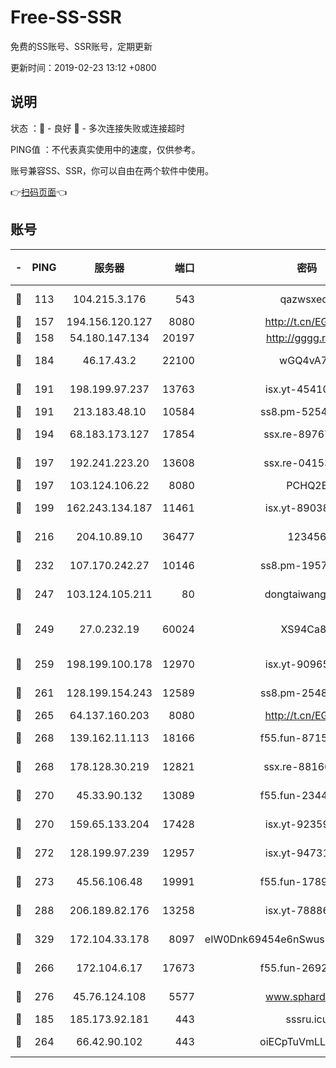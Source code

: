 # Free-SS-SSR

免费的SS账号、SSR账号，定期更新

更新时间：2019-02-23 13:12 +0800

## 说明

状态     ：🙂 - 良好 🙁 - 多次连接失败或连接超时

PING值   ：不代表真实使用中的速度，仅供参考。

账号兼容SS、SSR，你可以自由在两个软件中使用。

👉[扫码页面](https://liesauer.github.io/free-ss-ssr.github.io/)👈

## 账号

|-|PING|服务器|端口|密码|加密方式|区域|
|:----:|:----:|:-----:|-----:|:----:|:----:|:----:|
|🙂|113|104.215.3.176|543|qazwsxedc|aes-256-gcm|JP|
|🙂|157|194.156.120.127|8080|http://t.cn/EGJIyrl|rc4-md5|RU|
|🙂|158|54.180.147.134|20197|http://gggg.rocks|chacha20|KR|
|🙂|184|46.17.43.2|22100|wGQ4vA7D|aes-256-gcm|RU|
|🙂|191|198.199.97.237|13763|isx.yt-45410727|aes-256-cfb|US|
|🙂|191|213.183.48.10|10584|ss8.pm-52546050|rc4-md5|RU|
|🙂|194|68.183.173.127|17854|ssx.re-89767953|aes-256-cfb|US|
|🙂|197|192.241.223.20|13608|ssx.re-04153947|aes-256-cfb|US|
|🙂|197|103.124.106.22|8080|PCHQ2E|rc4-md5|US|
|🙂|199|162.243.134.187|11461|isx.yt-89038787|aes-256-cfb|US|
|🙂|216|204.10.89.10|36477|123456|aes-256-cfb|US|
|🙂|232|107.170.242.27|10146|ss8.pm-19577834|aes-256-cfb|US|
|🙂|247|103.124.105.211|80|dongtaiwang.com|aes-256-cfb|US|
|🙂|249|27.0.232.19|60024|XS94Ca8K|xchacha20-ietf-poly1305|HK|
|🙂|259|198.199.100.178|12970|isx.yt-90965243|aes-256-cfb|US|
|🙂|261|128.199.154.243|12589|ss8.pm-25483788|aes-256-cfb|SG|
|🙂|265|64.137.160.203|8080|http://t.cn/EGJIyrl|rc4-md5|CA|
|🙂|268|139.162.11.113|18166|f55.fun-87155784|aes-256-cfb|SG|
|🙂|268|178.128.30.219|12821|ssx.re-88166677|aes-256-cfb|SG|
|🙂|270|45.33.90.132|13089|f55.fun-23448160|aes-256-cfb|US|
|🙂|270|159.65.133.204|17428|isx.yt-92359106|aes-256-cfb|SG|
|🙂|272|128.199.97.239|12957|isx.yt-94731774|aes-256-cfb|SG|
|🙂|273|45.56.106.48|19991|f55.fun-17890118|aes-256-cfb|US|
|🙂|288|206.189.82.176|13258|isx.yt-78886970|aes-256-cfb|SG|
|🙂|329|172.104.33.178|8097|eIW0Dnk69454e6nSwuspv9DmS201tQ0D|aes-256-cfb|SG|
|🙂|266|172.104.6.17|17673|f55.fun-26926013|aes-256-cfb|US|
|🙂|276|45.76.124.108|5577|www.sphard.com|aes-256-cfb|AU|
|🙁|185|185.173.92.181|443|sssru.icu|rc4-md5|RU|
|🙁|264|66.42.90.102|443|oiECpTuVmLLxk4Ts|aes-256-cfb|US|
